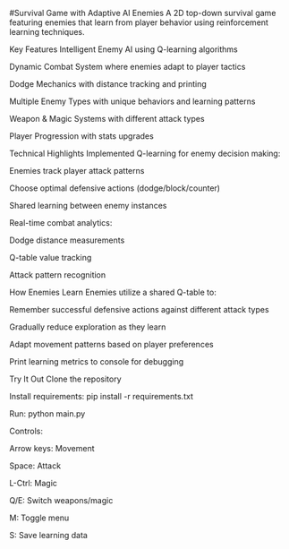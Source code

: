 #Survival Game with Adaptive AI Enemies
A 2D top-down survival game featuring enemies that learn from player behavior using reinforcement learning techniques.

Key Features
Intelligent Enemy AI using Q-learning algorithms

Dynamic Combat System where enemies adapt to player tactics

Dodge Mechanics with distance tracking and printing

Multiple Enemy Types with unique behaviors and learning patterns

Weapon & Magic Systems with different attack types

Player Progression with stats upgrades

Technical Highlights
Implemented Q-learning for enemy decision making:

Enemies track player attack patterns

Choose optimal defensive actions (dodge/block/counter)

Shared learning between enemy instances

Real-time combat analytics:

Dodge distance measurements

Q-table value tracking

Attack pattern recognition

How Enemies Learn
Enemies utilize a shared Q-table to:

Remember successful defensive actions against different attack types

Gradually reduce exploration as they learn

Adapt movement patterns based on player preferences

Print learning metrics to console for debugging

Try It Out
Clone the repository

Install requirements: pip install -r requirements.txt

Run: python main.py

Controls:

Arrow keys: Movement

Space: Attack

L-Ctrl: Magic

Q/E: Switch weapons/magic

M: Toggle menu

S: Save learning data
